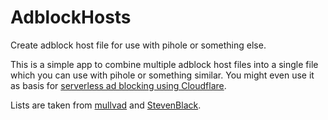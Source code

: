 # AdblockHosts
Create adblock host file for use with pihole or something else.

This is a simple app to combine multiple adblock host files into a single file which you can use with pihole or something similar.
You might even use it as basis for [serverless ad blocking using Cloudflare](https://blog.marcolancini.it/2022/blog-serverless-ad-blocking-with-cloudflare-gateway/).

Lists are taken from [mullvad](https://github.com/mullvad/dns-blocklists) and [StevenBlack](https://github.com/StevenBlack/hosts).
